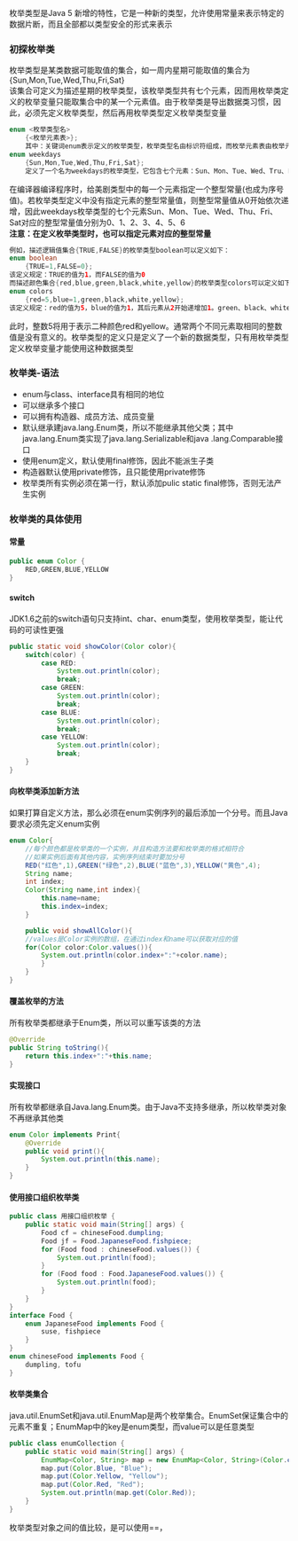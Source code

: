 枚举类型是Java 5 新增的特性，它是一种新的类型，允许使用常量来表示特定的数据片断，而且全部都以类型安全的形式来表示  
### 初探枚举类  
枚举类型是某类数据可能取值的集合，如一周内星期可能取值的集合为  
{Sun,Mon,Tue,Wed,Thu,Fri,Sat}  
该集合可定义为描述星期的枚举类型，该枚举类型共有七个元素，因而用枚举类定义的枚举变量只能取集合中的某一个元素值。由于枚举类是导出数据类习惯，因此，必须先定义枚举类型，然后再用枚举类型定义枚举类型变量  
```java
enum <枚举类型名>
    {<枚举元素表>};  
    其中：关键词enum表示定义的枚举类型，枚举类型名由标识符组成，而枚举元素表由枚举元素或枚举常量组成，例如  
enum weekdays
    {Sun,Mon,Tue,Wed,Thu,Fri,Sat};
    定义了一个名为weekdays的枚举类型，它包含七个元素：Sun、Mon、Tue、Wed、Tru、Fri、Sat 
```  
在编译器编译程序时，给美剧类型中的每一个元素指定一个整型常量(也成为序号值)。若枚举类型定义中没有指定元素的整型常量值，则整型常量值从0开始依次递增，因此weekdays枚举类型的七个元素Sun、Mon、Tue、Wed、Thu、Fri、Sat对应的整型常量值分别为0、1、2、3、4、5、6  
**注意：在定义枚举类型时，也可以指定元素对应的整型常量**  
```java
例如，描述逻辑值集合{TRUE,FALSE}的枚举类型boolean可以定义如下：  
enum boolean
    {TRUE=1,FALSE=0};
该定义规定：TRUE的值为1，而FALSE的值为0  
而描述颜色集合{red,blue,green,black,white,yellow}的枚举类型colors可以定义如下：
enum colors
    {red=5,blue=1,green,black,white,yellow};
该定义规定：red的值为5，blue的值为1，其后元素从2开始递增加1。green、black、white、yellow的值依次为2，3，4，5
```
此时，整数5将用于表示二种颜色red和yellow。通常两个不同元素取相同的整数值是没有意义的。枚举类型的定义只是定义了一个新的数据类型，只有用枚举类型定义枚举变量才能使用这种数据类型  
### 枚举类-语法  
+ enum与class、interface具有相同的地位  
+ 可以继承多个接口  
+ 可以拥有构造器、成员方法、成员变量  
+ 默认继承建java.lang.Enum类，所以不能继承其他父类；其中java.lang.Enum类实现了java.lang.Serializable和java
.lang.Comparable接口  
+ 使用enum定义，默认使用final修饰，因此不能派生子类  
+ 构造器默认使用private修饰，且只能使用private修饰  
+ 枚举类所有实例必须在第一行，默认添加pulic static final修饰，否则无法产生实例  
### 枚举类的具体使用  
#### 常量  
```java
public enum Color {
    RED,GREEN,BLUE,YELLOW
}
```
#### switch  
JDK1.6之前的switch语句只支持int、char、enum类型，使用枚举类型，能让代码的可读性更强  
```java
public static void showColor(Color color){
    switch(color) {
        case RED:
            System.out.println(color);
            break;
        case GREEN:
            System.out.println(color);
            break;
        case BLUE:
            System.out.println(color);
            break;
        case YELLOW:
            System.out.println(color);
            break;
    }
}
```
#### 向枚举类添加新方法  
如果打算自定义方法，那么必须在enum实例序列的最后添加一个分号。而且Java要求必须先定义enum实例  
```java
enum Color{
    //每个颜色都是枚举类的一个实例，并且构造方法要和枚举类的格式相符合
    //如果实例后面有其他内容，实例序列结束时要加分号
    RED("红色",1),GREEN("绿色",2),BLUE("蓝色",3),YELLOW("黄色",4);
    String name;
    int index;
    Color(String name,int index){
        this.name=name;
        this.index=index;
    }

    public void showAllColor(){
    //values是Color实例的数组，在通过index和name可以获取对应的值
    for(Color color:Color.values()){
        System.out.println(color.index+":"+color.name);
        }
    }
}
```
#### 覆盖枚举的方法  
所有枚举类都继承于Enum类，所以可以重写该类的方法  
```java
@Override
public String toString(){
    return this.index+":"+this.name;
}
```
#### 实现接口  
所有枚举都继承自Java.lang.Enum类。由于Java不支持多继承，所以枚举类对象不再继承其他类  
```java
enum Color implements Print{
    @Override
    public void print(){
        System.out.println(this.name);
    }
}
```
#### 使用接口组织枚举类  
```java
public class 用接口组织枚举 {
    public static void main(String[] args) {
        Food cf = chineseFood.dumpling;
        Food jf = Food.JapaneseFood.fishpiece;
        for (Food food : chineseFood.values()) {
            System.out.println(food);
        }
        for (Food food : Food.JapaneseFood.values()) {
            System.out.println(food);
        }
    }
}
interface Food {
    enum JapaneseFood implements Food {
        suse, fishpiece
    }
}
enum chineseFood implements Food {
    dumpling, tofu
}
```
#### 枚举类集合  
java.util.EnumSet和java.util.EnumMap是两个枚举集合。EnumSet保证集合中的元素不重复；EnumMap中的key是enum类型，而value可以是任意类型  
```java
public class enumCollection {
    public static void main(String[] args) {
        EnumMap<Color, String> map = new EnumMap<Color, String>(Color.class);
        map.put(Color.Blue, "Blue");
        map.put(Color.Yellow, "Yellow");
        map.put(Color.Red, "Red");
        System.out.println(map.get(Color.Red));
    }
}
```
枚举类型对象之间的值比较，是可以使用==，